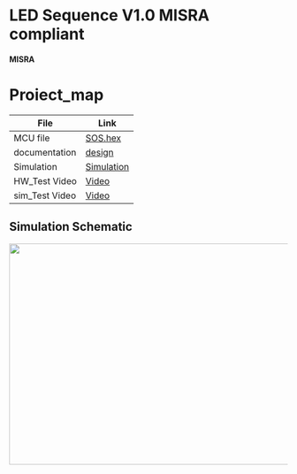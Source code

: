 # LED Sequence V1.0 MISRA compliant
#### MISRA

# Proiect_map
| File                  | Link                                                                           
| --------------------- | ------------------------------------------------------------------------------ |
| MCU file                   | [SOS.hex]()  |
| documentation                 | [design]() |            | 
| Simulation                    | [Simulation]() |
| HW_Test Video                 | [Video]()|
| sim_Test Video                 | [Video]()|

## Simulation Schematic

<p align="center">
  <img width="600" height="400" src="">
</p>

